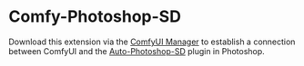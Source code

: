 # Comfy-Photoshop-SD
Download this extension via the [ComfyUI Manager](https://github.com/ltdrdata/ComfyUI-Manager) to establish a connection between ComfyUI and the [Auto-Photoshop-SD](https://github.com/AbdullahAlfaraj/Auto-Photoshop-StableDiffusion-Plugin) plugin in Photoshop.
